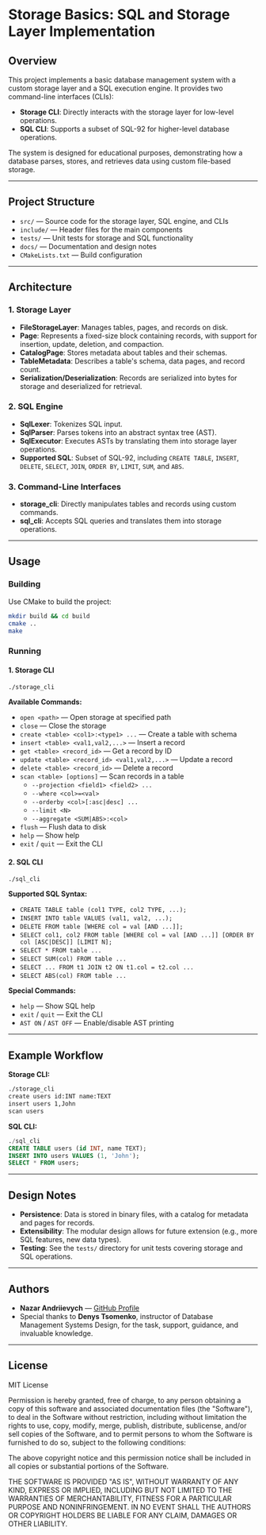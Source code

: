 # Storage Basics: SQL and Storage Layer Implementation

## Overview

This project implements a basic database management system with a custom storage layer and a SQL execution engine. It provides two command-line interfaces (CLIs):
- **Storage CLI**: Directly interacts with the storage layer for low-level operations.
- **SQL CLI**: Supports a subset of SQL-92 for higher-level database operations.

The system is designed for educational purposes, demonstrating how a database parses, stores, and retrieves data using custom file-based storage.

---

## Project Structure

- `src/` — Source code for the storage layer, SQL engine, and CLIs
- `include/` — Header files for the main components
- `tests/` — Unit tests for storage and SQL functionality
- `docs/` — Documentation and design notes
- `CMakeLists.txt` — Build configuration

---

## Architecture

### 1. Storage Layer
- **FileStorageLayer**: Manages tables, pages, and records on disk.
- **Page**: Represents a fixed-size block containing records, with support for insertion, update, deletion, and compaction.
- **CatalogPage**: Stores metadata about tables and their schemas.
- **TableMetadata**: Describes a table's schema, data pages, and record count.
- **Serialization/Deserialization**: Records are serialized into bytes for storage and deserialized for retrieval.

### 2. SQL Engine
- **SqlLexer**: Tokenizes SQL input.
- **SqlParser**: Parses tokens into an abstract syntax tree (AST).
- **SqlExecutor**: Executes ASTs by translating them into storage layer operations.
- **Supported SQL**: Subset of SQL-92, including `CREATE TABLE`, `INSERT`, `DELETE`, `SELECT`, `JOIN`, `ORDER BY`, `LIMIT`, `SUM`, and `ABS`.

### 3. Command-Line Interfaces
- **storage_cli**: Directly manipulates tables and records using custom commands.
- **sql_cli**: Accepts SQL queries and translates them into storage operations.

---

## Usage

### Building

Use CMake to build the project:
```sh
mkdir build && cd build
cmake ..
make
```

### Running

#### 1. Storage CLI
```sh
./storage_cli
```

**Available Commands:**
- `open <path>` — Open storage at specified path
- `close` — Close the storage
- `create <table> <col1>:<type1> ...` — Create a table with schema
- `insert <table> <val1,val2,...>` — Insert a record
- `get <table> <record_id>` — Get a record by ID
- `update <table> <record_id> <val1,val2,...>` — Update a record
- `delete <table> <record_id>` — Delete a record
- `scan <table> [options]` — Scan records in a table
    - `--projection <field1> <field2> ...`
    - `--where <col>=<val>`
    - `--orderby <col>[:asc|desc] ...`
    - `--limit <N>`
    - `--aggregate <SUM|ABS>:<col>`
- `flush` — Flush data to disk
- `help` — Show help
- `exit` / `quit` — Exit the CLI

#### 2. SQL CLI
```sh
./sql_cli
```

**Supported SQL Syntax:**
- `CREATE TABLE table (col1 TYPE, col2 TYPE, ...);`
- `INSERT INTO table VALUES (val1, val2, ...);`
- `DELETE FROM table [WHERE col = val [AND ...]];`
- `SELECT col1, col2 FROM table [WHERE col = val [AND ...]] [ORDER BY col [ASC|DESC]] [LIMIT N];`
- `SELECT * FROM table ...`
- `SELECT SUM(col) FROM table ...`
- `SELECT ... FROM t1 JOIN t2 ON t1.col = t2.col ...`
- `SELECT ABS(col) FROM table ...`

**Special Commands:**
- `help` — Show SQL help
- `exit` / `quit` — Exit the CLI
- `AST ON` / `AST OFF` — Enable/disable AST printing

---

## Example Workflow

**Storage CLI:**
```sh
./storage_cli
create users id:INT name:TEXT
insert users 1,John
scan users
```

**SQL CLI:**
```sql
./sql_cli
CREATE TABLE users (id INT, name TEXT);
INSERT INTO users VALUES (1, 'John');
SELECT * FROM users;
```

---

## Design Notes

- **Persistence**: Data is stored in binary files, with a catalog for metadata and pages for records.
- **Extensibility**: The modular design allows for future extension (e.g., more SQL features, new data types).
- **Testing**: See the `tests/` directory for unit tests covering storage and SQL operations.

---

## Authors

- **Nazar Andriievych** — [GitHub Profile](https://github.com/nazar-andriievych)
- Special thanks to **Denys Tsomenko**, instructor of Database Management Systems Design, for the task, support, guidance, and invaluable knowledge.

---

## License

MIT License

Permission is hereby granted, free of charge, to any person obtaining a copy of this software and associated documentation files (the "Software"), to deal in the Software without restriction, including without limitation the rights to use, copy, modify, merge, publish, distribute, sublicense, and/or sell copies of the Software, and to permit persons to whom the Software is furnished to do so, subject to the following conditions:

The above copyright notice and this permission notice shall be included in all copies or substantial portions of the Software.

THE SOFTWARE IS PROVIDED "AS IS", WITHOUT WARRANTY OF ANY KIND, EXPRESS OR IMPLIED, INCLUDING BUT NOT LIMITED TO THE WARRANTIES OF MERCHANTABILITY, FITNESS FOR A PARTICULAR PURPOSE AND NONINFRINGEMENT. IN NO EVENT SHALL THE AUTHORS OR COPYRIGHT HOLDERS BE LIABLE FOR ANY CLAIM, DAMAGES OR OTHER LIABILITY.
